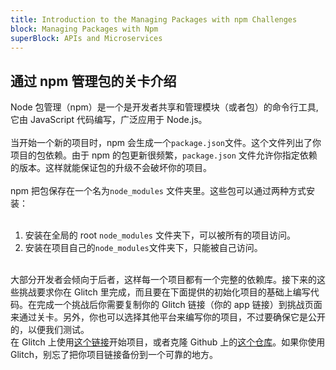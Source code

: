 ```yaml
---
title: Introduction to the Managing Packages with npm Challenges
block: Managing Packages with Npm
superBlock: APIs and Microservices
---
```

## 通过 npm 管理包的关卡介绍

Node 包管理（npm）是一个是开发者共享和管理模块（或者包）的命令行工具, 它由 JavaScript 代码编写，广泛应用于 Node.js。<br><br>当开始一个新的项目时，npm 会生成一个<code>package.json</code>文件。这个文件列出了你项目的包依赖。由于 npm 的包更新很频繁，<code>package.json</code> 文件允许你指定依赖的版本。这样就能保证包的升级不会破坏你的项目。<br><br>npm 把包保存在一个名为<code>node_modules</code> 文件夹里。这些包可以通过两种方式安装：<br><br><ol><li>安装在全局的 root <code>node_modules</code> 文件夹下，可以被所有的项目访问。</li><li>安装在项目自己的<code>node_modules</code>文件夹下，只能被自己访问。</li></ol><br>大部分开发者会倾向于后者，这样每一个项目都有一个完整的依赖库。接下来的这些挑战要求你在 Glitch 里完成，而且要在下面提供的初始化项目的基础上编写代码。在完成一个挑战后你需要复制你的 Glitch 链接（你的 app 链接）到挑战页面来通过关卡。另外，你也可以选择其他平台来编写你的项目，不过要确保它是公开的，以便我们测试。<br>在 Glitch 上使用<a href='https://glitch.com/#!/import/github/freeCodeCamp/boilerplate-npm'>这个链接</a>开始项目，或者克隆 Github 上的<a href='https://github.com/freeCodeCamp/boilerplate-npm/'>这个仓库</a>。如果你使用 Glitch，别忘了把你项目链接备份到一个可靠的地方。

